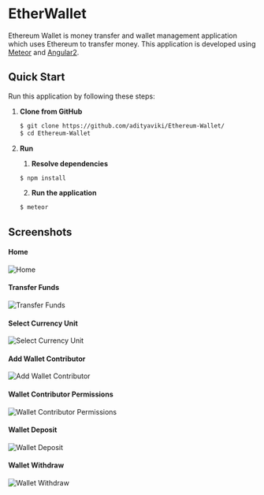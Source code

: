# EtherWallet
Ethereum Wallet is money transfer and wallet management application which uses Ethereum to transfer money. This application is developed using [Meteor](https://www.meteor.com/) and [Angular2](https://angular.io).

## Quick Start
Run this application by following these steps:

1. **Clone from GitHub**

    ```sh
    $ git clone https://github.com/adityaviki/Ethereum-Wallet/
    $ cd Ethereum-Wallet
    ```

3. **Run**
    1. **Resolve dependencies**
    ```sh
    $ npm install
    ```

    2. **Run the application**
    ```sh
    $ meteor
    ```

## Screenshots
#### Home
![Home](https://github.com/adityaviki/Ethereum-Wallet/blob/main/screenshots/home.png)

#### Transfer Funds
![Transfer Funds](https://github.com/adityaviki/Ethereum-Wallet/blob/main/screenshots/transfer-funds.png)

#### Select Currency Unit
![Select Currency Unit](https://github.com/adityaviki/Ethereum-Wallet/blob/main/screenshots/currency-select.png)

#### Add Wallet Contributor
![Add Wallet Contributor](https://github.com/adityaviki/Ethereum-Wallet/blob/main/screenshots/wallet-contributor.png)

#### Wallet Contributor Permissions
![Wallet Contributor Permissions](https://github.com/adityaviki/Ethereum-Wallet/blob/main/screenshots/contributor-permissions.png)

#### Wallet Deposit
![Wallet Deposit](https://github.com/adityaviki/Ethereum-Wallet/blob/main/screenshots/deposit.png)

#### Wallet Withdraw
![Wallet Withdraw](https://github.com/adityaviki/Ethereum-Wallet/blob/main/screenshots/withdraw.png)

